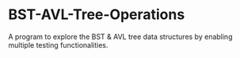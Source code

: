 # BST-AVL-Tree-Operations
A program to explore the BST &amp; AVL tree data structures by enabling multiple testing functionalities.
